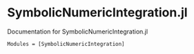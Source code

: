 # SymbolicNumericIntegration.jl

Documentation for SymbolicNumericIntegration.jl

```@autodocs
Modules = [SymbolicNumericIntegration]
```
